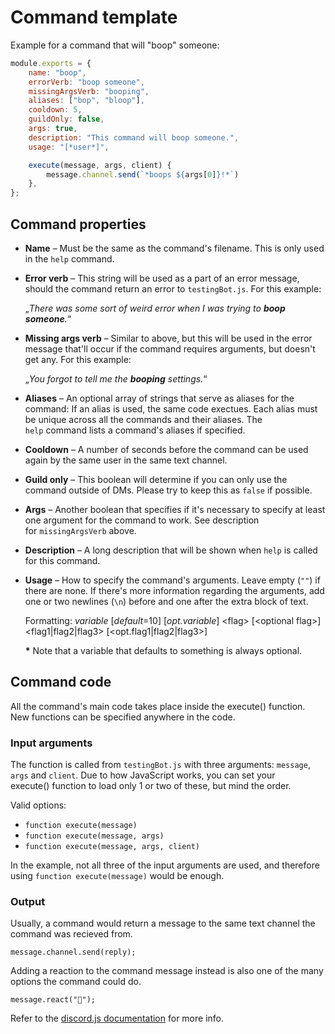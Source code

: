 # Command template

Example for a command that will "boop" someone:

```javascript
module.exports = {
    name: "boop",
    errorVerb: "boop someone",
    missingArgsVerb: "booping",
    aliases: ["bop", "bloop"],
    cooldown: 5,
    guildOnly: false,
    args: true,
    description: "This command will boop someone.",
    usage: "[*user*]",

    execute(message, args, client) {
        message.channel.send(`*boops ${args[0]}!*`)
    },
};
```

## Command properties

* **Name** – Must be the same as the command's filename. This is only used in the `help`&nbsp;command.

* **Error verb** – This string will be used as a part of an error message, should the command return an error to&nbsp;`testingBot.js`. For this example:

  „*There was some sort of weird error when I was trying to **boop someone**.*“

* **Missing args verb** – Similar to above, but this will be used in the error message that'll occur if the command requires arguments, but doesn't get any. For this example:

  „*You forgot to tell me the **booping** settings.*“

* **Aliases** – An optional array of strings that serve as aliases for the command: If an alias is used, the same code exectues. Each alias must be unique across all the commands and their aliases. The `help`&nbsp;command lists a command's aliases if specified.

* **Cooldown** – A number of seconds before the command can be used again by the same user in the same text channel.

* **Guild only** – This boolean will determine if you can only use the command outside of DMs. Please try to keep this as&nbsp;`false` if possible.

* **Args** – Another boolean that specifies if it's necessary to specify at least one argument for the command to work. See description for&nbsp;`missingArgsVerb` above.

* **Description** – A long description that will be shown when `help`&nbsp;is called for this command.

* **Usage** – How to specify the command's arguments. Leave empty&nbsp;(`""`) if there are none. If there's more information regarding the arguments, add one or two newlines&nbsp;(`\n`) before and one after the extra block of text.

  Formatting: *variable* \[*default*=10\] \[*opt.variable*\] \<flag\> \[\<optional&nbsp;flag\>\] \<flag1\|flag2\|flag3\> \[\<opt.flag1\|flag2\|flag3\>\]
  
  **\***&nbsp;Note that a variable that defaults to something is always optional.

## Command code

All the command's main code takes place inside the execute()&nbsp;function. New functions can be specified anywhere in the code.

### Input arguments

The function is called from `testingBot.js` with three arguments: `message`, `args` and `client`. Due to how JavaScript works, you can set your execute()&nbsp;function to load only 1&nbsp;or two of these, but mind the order.

Valid options:

* `function execute(message)`
* `function execute(message, args)`
* `function execute(message, args, client)`

In the example, not all three of the input arguments are used, and therefore using `function execute(message)` would be enough.

### Output

Usually, a command would return a message to the same text channel the command was recieved from.

`message.channel.send(reply);`

Adding a reaction to the command message instead is also one of the many options the command could do.

`message.react("🍪");`

Refer to the [discord.js documentation](https://discord.js.org/#/docs/main/stable/class/Message) for more info.